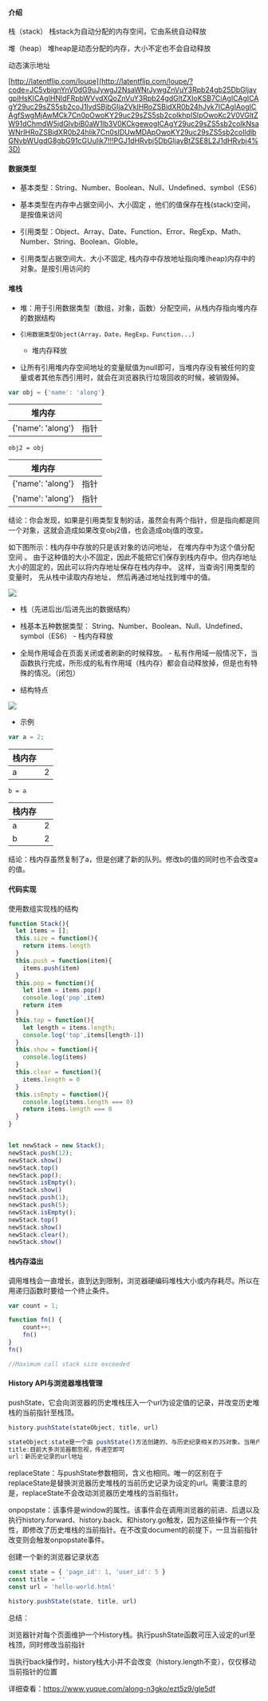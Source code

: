 #### 介绍

栈（stack） 栈stack为自动分配的内存空间，它由系统自动释放

堆（heap） 堆heap是动态分配的内存，大小不定也不会自动释放

动态演示地址

[http://latentflip.com/loupe](http://latentflip.com/loupe/?code=JC5vbignYnV0dG9uJywgJ2NsaWNrJywgZnVuY3Rpb24gb25DbGljaygpIHsKICAgIHNldFRpbWVvdXQoZnVuY3Rpb24gdGltZXIoKSB7CiAgICAgICAgY29uc29sZS5sb2coJ1lvdSBjbGlja2VkIHRoZSBidXR0b24hJyk7ICAgIAogICAgfSwgMjAwMCk7Cn0pOwoKY29uc29sZS5sb2coIkhpISIpOwoKc2V0VGltZW91dChmdW5jdGlvbiB0aW1lb3V0KCkgewogICAgY29uc29sZS5sb2coIkNsaWNrIHRoZSBidXR0b24hIik7Cn0sIDUwMDApOwoKY29uc29sZS5sb2coIldlbGNvbWUgdG8gbG91cGUuIik7!!!PGJ1dHRvbj5DbGljayBtZSE8L2J1dHRvbj4%3D)

#### 数据类型

-   基本类型：String、Number、Boolean、Null、Undefined、symbol（ES6）

<!---->

-    基本类型在内存中占据空间小、大小固定 ，他们的值保存在栈(stack)空间，是按值来访问

<!---->

-   引用类型：Object、Array、Date、Function、Error、RegExp、Math、Number、String、Boolean、Globle。

<!---->

-    引用类型占据空间大、大小不固定, 栈内存中存放地址指向堆(heap)内存中的对象。是按引用访问的

#### 堆栈

-   堆：用于引用数据类型（数组，对象，函数）分配空间，从栈内存指向堆内存的数据结构

<!---->

-     引用数据类型Object(Array，Date，RegExp，Function...)
    -   堆内存释放

<!---->

  -   让所有引用堆内存空间地址的变量赋值为null即可，当堆内存没有被任何的变量或者其他东西引用时，就会在浏览器执行垃圾回收的时候，被销毁掉。

```js
var obj = {'name': 'along'}
```

| 堆内存               |    |
| ----------------- | -- |
| {'name': 'along'} | 指针 |

```
obj2 = obj
```

| 堆内存               |    |
| ----------------- | -- |
| {'name': 'along'} | 指针 |
| {'name': 'along'} | 指针 |

结论：你会发现，如果是引用类型复制的话，虽然会有两个指针，但是指向都是同一个对象，这就会造成如果改变obj2值，也会造成obj值的改变。

如下图所示：栈内存中存放的只是该对象的访问地址， 在堆内存中为这个值分配空间 。 由于这种值的大小不固定，因此不能把它们保存到栈内存中。但内存地址大小的固定的，因此可以将内存地址保存在栈内存中。 这样，当查询引用类型的变量时， 先从栈中读取内存地址， 然后再通过地址找到堆中的值。

![](https://p3-juejin.byteimg.com/tos-cn-i-k3u1fbpfcp/86e56367fa0b4cf3b42d7f2511f6e02a~tplv-k3u1fbpfcp-zoom-1.image)

-   栈（先进后出/后进先出的数据结构）

<!---->

-    栈基本五种数据类型： String、Number、Boolean、Null、Undefined、symbol（ES6）
    -   栈内存释放

<!---->

-   全局作用域会在页面关闭或者刷新的时候释放。
        -   私有作用域一般情况下，当函数执行完成，所形成的私有作用域（栈内存）都会自动释放掉，但是也有特殊的情况。（闭包）

<!---->

-    结构特点

![](https://p3-juejin.byteimg.com/tos-cn-i-k3u1fbpfcp/32e69f84324a41cbbf2bc959be6a6345~tplv-k3u1fbpfcp-zoom-1.image)

-    示例

```js
var a = 2;
```

| 栈内存 |   |
| --- | - |
| a   | 2 |

```
b = a
```

| 栈内存 |   |
| --- | - |
| a   | 2 |
| b   | 2 |

结论：栈内存虽然复制了a，但是创建了新的队列。修改b的值的同时也不会改变a的值。

#### 代码实现

使用数组实现栈的结构

```js
function Stack(){
  let items = [];
  this.size = function(){
    return items.length
  }
  this.push = function(item){
    items.push(item)
  }
  this.pop = function(){
    let item = items.pop()
    console.log('pop',item)
    return item
  }
  this.top = function(){
    let length = items.length;
    console.log('top',items[length-1])
  }
  this.show = function(){
    console.log(items)
  }
  this.clear = function(){
    items.length = 0
  }
  this.isEmpty = function(){
    console.log(items.length === 0)
    return items.length === 0
  }
}


let newStack = new Stack();
newStack.push(12);
newStack.show()
newStack.top()
newStack.pop();
newStack.isEmpty();
newStack.show()
newStack.push(1);
newStack.push(5);
newStack.isEmpty();
newStack.top()
newStack.show()
newStack.clear();
newStack.show()
```

#### 栈内存溢出

调用堆栈会一直增长，直到达到限制，浏览器硬编码堆栈大小或内存耗尽。所以在用递归函数时要给一个终止条件。

```js
var count = 1;

function fn() {
    count++;
    fn()
}
fn()

//Maximum call stack size exceeded
```

#### History API与浏览器堆栈管理

pushState，它会向浏览器的历史堆栈压入一个url为设定值的记录，并改变历史堆栈的当前指针至栈顶。

```js
history.pushState(stateObject, title, url)

stateObject:state是一个由 pushState()方法创建的、与历史纪录相关的JS对象。当用户定向到一个新的状态时，会触发popstate事件。事件的state属性包含了历史纪录的state对象。
title:目前大多浏览器都忽视，传递空即可
url：新历史记录的url地址
```

replaceState：与pushState参数相同，含义也相同。唯一的区别在于replaceState是替换浏览器历史堆栈的当前历史记录为设定的url。需要注意的是，replaceState不会改动浏览器历史堆栈的当前指针。

onpopstate：该事件是window的属性。该事件会在调用浏览器的前进、后退以及执行history.forward、history.back、和history.go触发，因为这些操作有一个共性，即修改了历史堆栈的当前指针。在不改变document的前提下，一旦当前指针改变则会触发onpopstate事件。

创建一个新的浏览器记录状态

```js
const state = { 'page_id': 1, 'user_id': 5 }
const title = ''
const url = 'hello-world.html'

history.pushState(state, title, url)
```

总结：

浏览器针对每个页面维护一个History栈。执行pushState函数可压入设定的url至栈顶，同时修改当前指针

当执行back操作时，history栈大小并不会改变（history.length不变），仅仅移动当前指针的位置

详细查看：<https://www.yuque.com/along-n3gko/ezt5z9/gle5df>